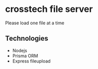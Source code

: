 # crosstech file server

Please load one file at a time

## Technologies
- Nodejs
- Prisma ORM
- Express fileupload

 
